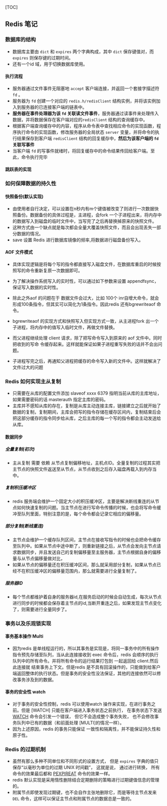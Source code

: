 [TOC]

## Redis 笔记

### 数据库的结构

- 数据库主要由 `dict` 和 `expires` 两个字典构成，其中 `dict` 保存键值对，而 `expires` 则保存键的过期时间。
- 还有一个id 域，用于切换数据库使用。

#### 执行流程

- 服务器通过文件事件无阻塞地 `accept` 客户端连接，并返回一个套接字描述符 `fd` 。
- 服务器为 `fd` 创建一个对应的 `redis.h/redisClient` 结构实例，并将该实例加入到服务器的已连接客户端的链表中。
- **服务器在事件处理器为该 `fd` 关联读文件事件**，服务器通过读事件来处理传入数据，并将数据保存在客户端对应的`redisClient` 结构的查询缓存中。
- 根据客户端查询缓存中的内容，程序从命令表中查找相应命令的实现函数，程序执行命令的实现函数，修改服务器的全局状态 `server` 变量，并将命令的执行结果保存到客户端 `redisClient` 结构的回复缓存中，**然后为该客户端的 `fd` 关联写事件**
- 当客户端 `fd` 的写事件就绪时，将回复缓存中的命令结果传回给客户端。至此，命令执行完毕

#### 跳跃表的实现

### 如何保障数据的持久性

#### 快照备份(默认实现)

* 由使用者自行决定，可以设置在n秒内有m个键值被改变了则进行一次数据快照备份。数据备份的具体过程是，主进程，会fork 一个子进程出来，将内存中的数据写入到磁盘的临时文件中，当写完了之后再替换掉原来的快照文件。
* 这种方式由一个缺点就是每次都会全量大覆盖快照文件，而且会出现丢失一部分数据的情况。
* save 设置 Redis 进行数据库镜像的频率,将数据进行磁盘备份写入。

#### AOF 文件模式

* 具体实现逻辑是将每个写的指令都直接写入磁盘文件，在数据库重启的时候按照写的命令重新复原一次数据即可。

* 为了解决操作系统写入的实时性，可以通过如下参数来设置 appendfsync，保证写入数据的实时性。

* 除此之外aof 的问题在于 数据文件会过大，比如 100个 inr自增大命令，就会形成100条指令，但其实可以简化为1条指令。因此redis 还有bgrewriteaof 命令。

* bgrewriteaof 的实现方式和快照写入但实现方式一致，从主进程fork 出一个子进程，将内存中的值写入临时文件，再做文件替换。

* 而父进程继续处理 client 请求，除了把写命令写入到原来的 aof 文件中。同时把收到的写命 令缓存起来。这样就能保证如果子进程重写失败的话并不会出问题。

* 子进程写完之后，再通知父进程把缓存的命令写入新的文件中。这样就解决了文件过大的问题

### Redis 如何实现主从复制

* 只需要在从库的配置文件添加 slaveof xxxx 6379 指明当前从库的主库地址，如果需要密码的话 masterauth 指定主库的密码。
* 主库并不感知从库的存在，复制是从库主动连接主库，链接建立之后就开始了数据的复制，复制期间，主库会把写的指令存储在缓存区间内，复制结束后会把这部分缓存的指令同步给从库，之后主库的每一个写的指令都会主动发送给从库。

#### 数据同步

##### 全量复制(初次)

* 主从复制 需要 依赖  从节点复制偏移地址，主机点ID。全量复制的过程其实把主节点的快照文件返送至从节点，从节点收到之后存入磁盘再载入到内存当中。

##### 复制积压缓冲区

* redis 服务端会维护一个固定大小的积压缓冲区，主要是解决断线重连的从节点如何快速复制的问题。当主节点在进行写命令传播的时候，也会将写命令缓冲至队列里面，特别注意的是，每个命令都会记录它相应的偏移量。

##### 部分复制(断线重连)

* 主节点会维护一个缓存队列区间，主节点在接收写指令的时候也会把命令缓存至队列中。如果从节点中途中断了，则重新链接之后，从节点会发向主节点请求数据同步，并且发送自己的复制偏移量至主服务器，主节点根据自身的偏移量与从节点偏移量做对比，
* 如果从节点的偏移量还在积压缓冲区间，那么就采用部分复制，如果从节点已经不在积压缓冲区的偏移量范围内，那么就需要进行全量复制了。

##### 服务器ID

* 每个节点都维护着自身的服务器id,在服务启动的时候会自动生成，每次从节点进行同步的时候都会保存着主节点的id,当断开重连之后，如果发现主节点变化了，则需要进行全量同步了。

### 事务以及乐观锁实现

#### 事务基本操作 Multi

* 因为redis 是单线程运行的，所以其事务是实现是，将同一事务中的所有操作指令预先存储至队列，当从此连接接收到 exec 命令后，redis 会顺序的执行队列中的所有命令。并将所有命令的运行结果打包到 一起返回给 client.然后此连接就 结束事务上下文。但是redis 是不具有回滚操作的，只能做到给客户端返回整体的执行状态。但是事务的安全性没法保证，其他的连接依然可以修改事务涉及到的数据。

#### 事务的安全性 watch

* 对于事务的安全性控制，redis 可以使用watch 操作来实现，在进行事务之前。但是 [WATCH] 只能在客户端进入事务状态之前执行， 在事务状态下发送 [WATCH](http://redis.readthedocs.org/en/latest/transaction/watch.html#watch) 命令会引发一个错误， 但它不会造成整个事务失败， 也不会修改事务队列中已有的数据（和前面处理 [MULTI]的情况一样）。
* 因为上述原因，redis 的事务只能保证 一致性和隔离性，并不能保证持久性和原子性。

### Redis 的过期机制

* 虽然有那么多种不同单位和不同形式的设置方式， 但是 `expires` 字典的值只保存“以毫秒为单位的过期 UNIX 时间戳”， 这就是说， 通过进行转换， 所有命令的效果最后都和 [PEXPIREAT](http://redis.readthedocs.org/en/latest/key/pexpireat.html#pexpireat) 命令的效果一样。
* redis 默认实现是采用惰性删除结合定期删除的策略进行过期键值信息的管理的。
*  附属节点即使发现过期键，也不会自作主张地删除它，而是等待主节点发来 `DEL` 命令，这样可以保证主节点和附属节点的数据总是一致的。 
